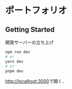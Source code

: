 # ポートフォリオ

## Getting Started

開発サーバーの立ち上げ

```bash
npm run dev
# or
yarn dev
# or
pnpm dev
```

[http://localhost:3000](http://localhost:3000)で開く．
